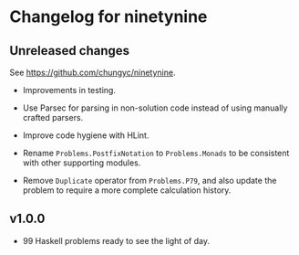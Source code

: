 # Changelog for ninetynine

## Unreleased changes

See https://github.com/chungyc/ninetynine.

*   Improvements in testing.

*   Use Parsec for parsing in non-solution code
    instead of using manually crafted parsers.

*   Improve code hygiene with HLint.

*   Rename `Problems.PostfixNotation` to `Problems.Monads` to be consistent
    with other supporting modules.

*   Remove `Duplicate` operator from `Problems.P79`, and also update
    the problem to require a more complete calculation history.

## v1.0.0

*   99 Haskell problems ready to see the light of day.
